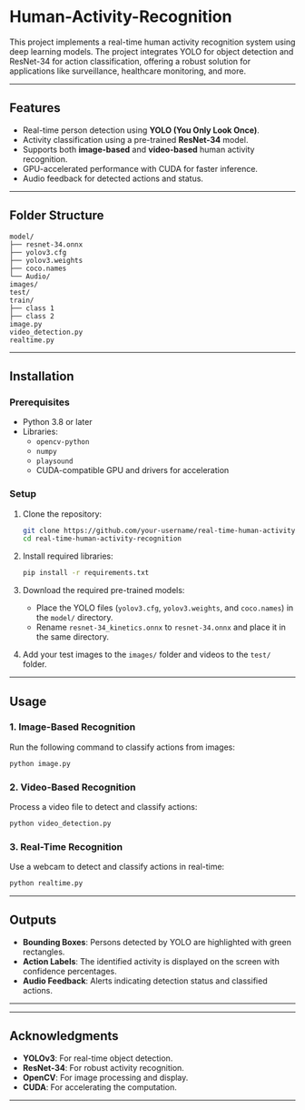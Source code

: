 # Human-Activity-Recognition

This project implements a real-time human activity recognition system using deep learning models. The project integrates YOLO for object detection and ResNet-34 for action classification, offering a robust solution for applications like surveillance, healthcare monitoring, and more.

---

## Features
- Real-time person detection using **YOLO (You Only Look Once)**.
- Activity classification using a pre-trained **ResNet-34** model.
- Supports both **image-based** and **video-based** human activity recognition.
- GPU-accelerated performance with CUDA for faster inference.
- Audio feedback for detected actions and status.

---

## Folder Structure
```
model/
├── resnet-34.onnx                      
├── yolov3.cfg                          
├── yolov3.weights                      
├── coco.names                          
└── Audio/                              
images/
test/                                
train/
├── class 1                      
├── class 2                           
image.py                                
video_detection.py                      
realtime.py                             
```

---

## Installation

### Prerequisites
- Python 3.8 or later
- Libraries:
  - `opencv-python`
  - `numpy`
  - `playsound`
  - CUDA-compatible GPU and drivers for acceleration

### Setup
1. Clone the repository:
   ```bash
   git clone https://github.com/your-username/real-time-human-activity-recognition.git
   cd real-time-human-activity-recognition
   ```
2. Install required libraries:
   ```bash
   pip install -r requirements.txt
   ```
3. Download the required pre-trained models:
   - Place the YOLO files (`yolov3.cfg`, `yolov3.weights`, and `coco.names`) in the `model/` directory.
   - Rename `resnet-34_kinetics.onnx` to `resnet-34.onnx` and place it in the same directory.
   
4. Add your test images to the `images/` folder and videos to the `test/` folder.

---

## Usage

### 1. Image-Based Recognition
Run the following command to classify actions from images:
```bash
python image.py
```

### 2. Video-Based Recognition
Process a video file to detect and classify actions:
```bash
python video_detection.py
```

### 3. Real-Time Recognition
Use a webcam to detect and classify actions in real-time:
```bash
python realtime.py
```

---

## Outputs
- **Bounding Boxes**: Persons detected by YOLO are highlighted with green rectangles.
- **Action Labels**: The identified activity is displayed on the screen with confidence percentages.
- **Audio Feedback**: Alerts indicating detection status and classified actions.

---

---

## Acknowledgments
- **YOLOv3**: For real-time object detection.
- **ResNet-34**: For robust activity recognition.
- **OpenCV**: For image processing and display.
- **CUDA**: For accelerating the computation.

---

